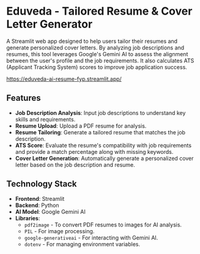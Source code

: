 # Eduveda - Tailored Resume & Cover Letter Generator

A Streamlit web app designed to help users tailor their resumes and generate personalized cover letters. By analyzing job descriptions and resumes, this tool leverages Google's Gemini AI to assess the alignment between the user's profile and the job requirements. It also calculates ATS (Applicant Tracking System) scores to improve job application success.

https://eduveda-ai-resume-fyp.streamlit.app/

## Features

- **Job Description Analysis**: Input job descriptions to understand key skills and requirements.
- **Resume Upload**: Upload a PDF resume for analysis.
- **Resume Tailoring**: Generate a tailored resume that matches the job description.
- **ATS Score**: Evaluate the resume's compatibility with job requirements and provide a match percentage along with missing keywords.
- **Cover Letter Generation**: Automatically generate a personalized cover letter based on the job description and resume.

## Technology Stack

- **Frontend**: Streamlit
- **Backend**: Python
- **AI Model**: Google Gemini AI
- **Libraries**:
  - `pdf2image` - To convert PDF resumes to images for AI analysis.
  - `PIL` - For image processing.
  - `google-generativeai` - For interacting with Gemini AI.
  - `dotenv` - For managing environment variables.


